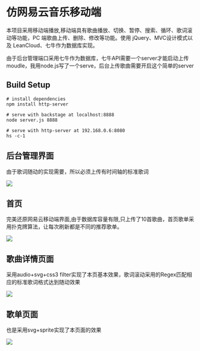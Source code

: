 # 仿网易云音乐移动端
本项目采用移动端播放,移动端具有歌曲播放、切换、暂停、搜索、循环、歌词滚动等功能，PC 端歌曲上传、删除、修改等功能。使用 jQuery、MVC设计模式以及 LeanCloud、七牛作为数据库实现。

由于后台管理端口采用七牛作为数据库，七牛API需要一个server才能启动上传moudle，我用node.js写了一个serve，后台上传歌曲需要开启这个简单的server

## Build Setup

``` 
# install dependencies
npm install http-server

# serve with backstage at localhost:8888
node server.js 8888 

# serve with http-server at 192.168.0.6:8080
hs -c-1
```
## 后台管理界面
由于歌词随动的实现需要，所以必须上传有时间轴的标准歌词

![](https://user-gold-cdn.xitu.io/2018/6/10/163ea25e4fc6c048?w=695&h=400&f=png&s=56706)

## 首页
完美还原网易云移动端界面,由于数据库容量有限,只上传了10首歌曲，首页歌单采用扑克牌算法，让每次刷新都是不同的推荐歌单。

![](https://user-gold-cdn.xitu.io/2018/6/10/163ea25e515b6fb5?w=250&h=432&f=png&s=134043)

## 歌曲详情页面
采用audio+svg+css3 filter实现了本页基本效果，歌词滚动采用的Regex匹配相应的标准歌词格式达到随动效果

![](https://user-gold-cdn.xitu.io/2018/6/10/163ea25e51ab01fc?w=245&h=432&f=png&s=57766)

## 歌单页面
也是采用svg+sprite实现了本页面的效果

![](https://user-gold-cdn.xitu.io/2018/6/10/163ea25e51f84c7a?w=241&h=432&f=png&s=54212)
